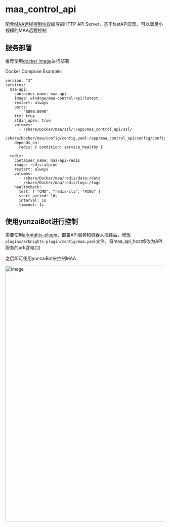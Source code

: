 # maa_control_api

配合[MAA远程控制协议](https://maa.plus/docs/%E5%8D%8F%E8%AE%AE%E6%96%87%E6%A1%A3/%E8%BF%9C%E7%A8%8B%E6%8E%A7%E5%88%B6%E5%8D%8F%E8%AE%AE.html)编写的HTTP API Server，基于fastAPI实现，可以满足小规模的MAA远程控制

## 服务部署

推荐使用[docker image](https://hub.docker.com/r/windoge/maa-control-api)进行部署

Docker Compose Example:
```
version: "3"
services:
  maa-api:
    container_name: maa-api
    image: windoge/maa-control-api:latest
    restart: always
    ports:
      - "8098:8098"
    tty: true
    stdin_open: true
    volumes:
      - /share/Docker/maa/ssl/:/app/maa_control_api/ssl/
      - /share/Docker/maa/config/config.yaml:/app/maa_control_api/config/config.yaml
    depends_on:
      redis: { condition: service_healthy }

  redis:
    container_name: maa-api-redis
    image: redis:alpine
    restart: always
    volumes:
      - /share/Docker/maa/redis/data:/data
      - /share/Docker/maa/redis/logs:/logs
    healthcheck:
      test: [ "CMD", "redis-cli", "PING" ]
      start_period: 10s
      interval: 5s
      timeout: 1s
```

## 使用yunzaiBot进行控制
需要使用[arknights-plugin](https://github.com/gxy12345/arknights-plugin)。部署API服务和机器人插件后，修改`plugins/arknights-plugin/config/maa.yaml`文件，将maa_api_host修改为API服务的url(含端口)

之后即可使用yunzaiBot来控制MAA

<img width="807" alt="image" src="https://github.com/gxy12345/maa_control_api/assets/13727139/3ccd54c8-207a-4f19-aa8c-7d4d5ed1e5d3">


